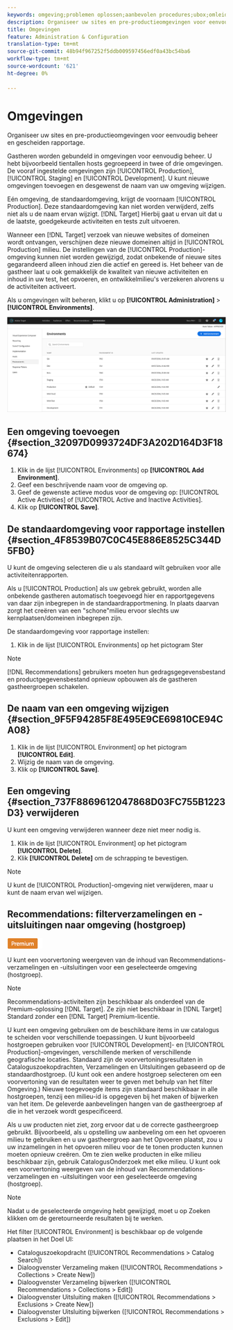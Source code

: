 ```yaml
---
keywords: omgeving;problemen oplossen;aanbevolen procedures;ubox;omleiding;omleiding;whitelist;blacklist;lijst van afgewezen personen;lijst van gewenste personen
description: Organiseer uw sites en pre-productieomgevingen voor eenvoudig beheer en gescheiden rapportage in Adobe Target.
title: Omgevingen
feature: Administration & Configuration
translation-type: tm+mt
source-git-commit: 48b94f967252f5ddb009597456edf0a43bc54ba6
workflow-type: tm+mt
source-wordcount: '621'
ht-degree: 0%

---
```



# Omgevingen

Organiseer uw sites en pre-productieomgevingen voor eenvoudig beheer en gescheiden rapportage.

Gastheren worden gebundeld in omgevingen voor eenvoudig beheer. U hebt bijvoorbeeld tientallen hosts gegroepeerd in twee of drie omgevingen. De vooraf ingestelde omgevingen zijn [!UICONTROL Production], [!UICONTROL Staging] en [!UICONTROL Development]. U kunt nieuwe omgevingen toevoegen en desgewenst de naam van uw omgeving wijzigen.

Eén omgeving, de standaardomgeving, krijgt de voornaam [!UICONTROL Production]. Deze standaardomgeving kan niet worden verwijderd, zelfs niet als u de naam ervan wijzigt. [!DNL Target] Hierbij gaat u ervan uit dat u de laatste, goedgekeurde activiteiten en tests zult uitvoeren.

Wanneer een [!DNL Target] verzoek van nieuwe websites of domeinen wordt ontvangen, verschijnen deze nieuwe domeinen altijd in [!UICONTROL Production] milieu. De instellingen van de [!UICONTROL Production]-omgeving kunnen niet worden gewijzigd, zodat onbekende of nieuwe sites gegarandeerd alleen inhoud zien die actief en gereed is. Het beheer van de gastheer laat u ook gemakkelijk de kwaliteit van nieuwe activiteiten en inhoud in uw test, het opvoeren, en ontwikkelmilieu&#39;s verzekeren alvorens u de activiteiten activeert.

Als u omgevingen wilt beheren, klikt u op **[!UICONTROL Administration]** > **[!UICONTROL Environments]**.

![Lijst met omgevingen](/help/administrating-target/assets/environments.png)

## Een omgeving toevoegen {#section_32097D0993724DF3A202D164D3F18674}

1. Klik in de lijst [!UICONTROL Environments] op **[!UICONTROL Add Environment]**.
1. Geef een beschrijvende naam voor de omgeving op.
1. Geef de gewenste actieve modus voor de omgeving op: [!UICONTROL Active Activities] of [!UICONTROL Active and Inactive Activities].
1. Klik op **[!UICONTROL Save]**.

## De standaardomgeving voor rapportage instellen {#section_4F8539B07C0C45E886E8525C344D5FB0}

U kunt de omgeving selecteren die u als standaard wilt gebruiken voor alle activiteitenrapporten.

Als u [!UICONTROL Production] als uw gebrek gebruikt, worden alle onbekende gastheren automatisch toegevoegd hier en rapportgegevens van daar zijn inbegrepen in de standaardrapportmening. In plaats daarvan zorgt het creëren van een &quot;schone&quot;milieu ervoor slechts uw kernplaatsen/domeinen inbegrepen zijn.

De standaardomgeving voor rapportage instellen:

1. Klik in de lijst [!UICONTROL Environments] op het pictogram Ster

>[!NOTE]
>
>[!DNL Recommendations] gebruikers moeten hun gedragsgegevensbestand en productgegevensbestand opnieuw opbouwen als de gastheren gastheergroepen schakelen.

## De naam van een omgeving wijzigen {#section_9F5F94285F8E495E9CE69810CE94CA08}

1. Klik in de lijst [!UICONTROL Environment] op het pictogram **[!UICONTROL Edit]**.
1. Wijzig de naam van de omgeving.
1. Klik op **[!UICONTROL Save]**.

## Een omgeving {#section_737F8869612047868D03FC755B1223D3} verwijderen

U kunt een omgeving verwijderen wanneer deze niet meer nodig is.

1. Klik in de lijst [!UICONTROL Environment] op het pictogram **[!UICONTROL Delete]**.
1. Klik **[!UICONTROL Delete]** om de schrapping te bevestigen.

>[!NOTE]
>
>U kunt de [!UICONTROL Production]-omgeving niet verwijderen, maar u kunt de naam ervan wel wijzigen.

## Recommendations: filterverzamelingen en -uitsluitingen naar omgeving (hostgroep)

![Premium badge](/help/assets/premium.png)

U kunt een voorvertoning weergeven van de inhoud van Recommendations-verzamelingen en -uitsluitingen voor een geselecteerde omgeving (hostgroep).

>[!NOTE]
>
>Recommendations-activiteiten zijn beschikbaar als onderdeel van de Premium-oplossing [!DNL Target]. Ze zijn niet beschikbaar in [!DNL Target] Standard zonder een [!DNL Target] Premium-licentie.

U kunt een omgeving gebruiken om de beschikbare items in uw catalogus te scheiden voor verschillende toepassingen. U kunt bijvoorbeeld hostgroepen gebruiken voor [!UICONTROL Development]- en [!UICONTROL Production]-omgevingen, verschillende merken of verschillende geografische locaties. Standaard zijn de voorvertoningsresultaten in Cataloguszoekopdrachten, Verzamelingen en Uitsluitingen gebaseerd op de standaardhostgroep. (U kunt ook een andere hostgroep selecteren om een voorvertoning van de resultaten weer te geven met behulp van het filter Omgeving.) Nieuwe toegevoegde items zijn standaard beschikbaar in alle hostgroepen, tenzij een milieu-id is opgegeven bij het maken of bijwerken van het item. De geleverde aanbevelingen hangen van de gastheergroep af die in het verzoek wordt gespecificeerd.

Als u uw producten niet ziet, zorg ervoor dat u de correcte gastheergroep gebruikt. Bijvoorbeeld, als u opstelling uw aanbeveling om een het opvoeren milieu te gebruiken en u uw gastheergroep aan het Opvoeren plaatst, zou u uw inzamelingen in het opvoeren milieu voor de te tonen producten kunnen moeten opnieuw creëren. Om te zien welke producten in elke milieu beschikbaar zijn, gebruik CatalogusOnderzoek met elke milieu. U kunt ook een voorvertoning weergeven van de inhoud van Recommendations-verzamelingen en -uitsluitingen voor een geselecteerde omgeving (hostgroep).

>[!NOTE]
>Nadat u de geselecteerde omgeving hebt gewijzigd, moet u op Zoeken klikken om de geretourneerde resultaten bij te werken.

Het filter [!UICONTROL Environment] is beschikbaar op de volgende plaatsen in het Doel UI:

* Cataloguszoekopdracht ([!UICONTROL Recommendations > Catalog Search])
* Dialoogvenster Verzameling maken ([!UICONTROL Recommendations > Collections > Create New])
* Dialoogvenster Verzameling bijwerken ([!UICONTROL Recommendations > Collections > Edit])
* Dialoogvenster Uitsluiting maken ([!UICONTROL Recommendations > Exclusions > Create New])
* Dialoogvenster Uitsluiting bijwerken ([!UICONTROL Recommendations > Exclusions > Edit])